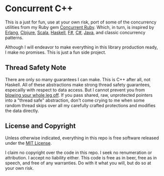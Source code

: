 # Concurrent C++

This is a just for fun, use at your own risk, port of some of the concurrency utilities from my Ruby gem [Concurrent Ruby](https://github.com/ruby-concurrency/concurrent-ruby). Which, in turn, is inspired by
[Erlang](http://www.erlang.org/doc/reference_manual/processes.html),
[Clojure](http://clojure.org/concurrent_programming),
[Scala](http://akka.io/),
[Haskell](http://www.haskell.org/haskellwiki/Applications_and_libraries/Concurrency_and_parallelism#Concurrent_Haskell),
[F#](http://blogs.msdn.com/b/dsyme/archive/2010/02/15/async-and-parallel-design-patterns-in-f-part-3-agents.aspx),
[C#](http://msdn.microsoft.com/en-us/library/vstudio/hh191443.aspx),
[Java](http://docs.oracle.com/javase/7/docs/api/java/util/concurrent/package-summary.html),
and classic concurrency patterns.

Although I will endeavor to make everything in this library production ready, I make no promises. This is just a fun side project.

## Thread Safety Note

There are only so many guarantees I can make. This is C++ after all, not Haskell. All of these abstractions make strong thread safety guarantees, especailly with respect to data access. But I cannot prevent you from [blowing your whole leg off](http://www.stroustrup.com/bs_faq.html#really-say-that). If you pass shared, raw, unprotected pointers into a "thread safe" abstraction, don't come crying to me when some random thread skips over all my carefully crafted protections and modifies the data directly.

## License and Copyright

Unless otherwise indicated, everything in this repo is free software released under the [MIT License](http://www.opensource.org/licenses/MIT).

I claim no copyright over the code in this repo. I seek no renumeration or attribution. I accept no liability either. This code is free as in beer, free as in speech, and free of any warranties. Do with it what you will, but do so at your own risk.